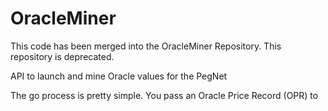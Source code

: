 # OracleMiner
This code has been merged into the OracleMiner Repository.  This repository is deprecated.

API to launch and mine Oracle values for the PegNet

The go process is pretty simple.  You pass an Oracle Price Record (OPR) to 

